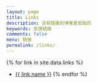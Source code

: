 ```yaml
---
layout: page
title: Links
description: 没有链接的博客是孤独的
keywords: 友情链接
comments: false
menu: 链接
permalink: /links/
---
```



{% for link in site.data.links %}
* <a href='{{ link.url }}' target='_blank'>{{ link.name }}</a>
{% endfor %}
